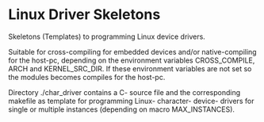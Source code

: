 # Linux Driver Skeletons
Skeletons (Templates) to programming Linux device drivers.

Suitable for cross-compiling for embedded devices and/or native-compiling for the host-pc,
depending on the environment variables CROSS_COMPILE, ARCH and KERNEL_SRC_DIR.
If these environment variables are not set so the modules becomes compiles for the host-pc.

Directory ./char_driver contains a C- source file and the corresponding makefile as template for
programming Linux- character- device- drivers for single or multiple instances (depending on macro MAX_INSTANCES).


